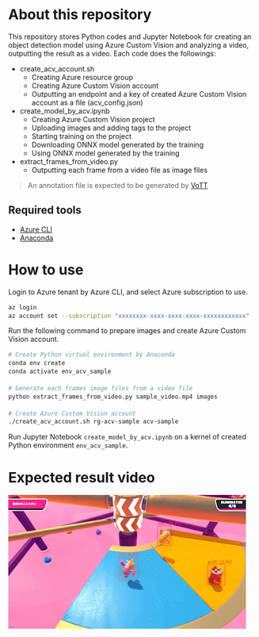 # About this repository
This repository stores Python codes and Jupyter Notebook for creating an object detection model using Azure Custom Vision and analyzing a video, outputting the result as a video. Each code does the followings:

- create_acv_account.sh
  - Creating Azure resource group
  - Creating Azure Custom Vision account
  - Outputting an endpoint and a key of created Azure Custom Vision account as a file (acv_config.json)
- create_model_by_acv.ipynb
  - Creating Azure Custom Vision project
  - Uploading images and adding tags to the project
  - Starting training on the project
  - Downloading ONNX model generated by the training
  - Using ONNX model generated by the training
- extract_frames_from_video.py
  - Outputting each frame from a video file as image files

> An annotation file is expected to be generated by [VoTT](https://github.com/microsoft/VoTT)


## Required tools
- [Azure CLI](https://docs.microsoft.com/ja-jp/cli/azure/install-azure-cli)
- [Anaconda](https://www.anaconda.com/products/distribution)

# How to use

Login to Azure tenant by Azure CLI, and select Azure subscription to use.
```bash
az login
az account set --subscription "xxxxxxxx-xxxx-xxxx-xxxx-xxxxxxxxxxxx"
```

Run the following command to prepare images and create Azure Custom Vision account.

```bash
# Create Python virtual environment by Anaconda
conda env create
conda activate env_acv_sample

# Generate each frames image files from a video file
python extract_frames_from_video.py sample_video.mp4 images

# Create Azure Custom Vision account
./create_acv_account.sh rg-acv-sample acv-sample
```

Run Jupyter Notebook ```create_model_by_acv.ipynb``` on a kernel of created Python environment ```env_acv_sample```.

# Expected result video

![Outputted video as an analysis result](.images/analyzed_video.gif)
